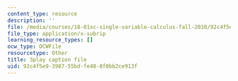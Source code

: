 ```yaml
---
content_type: resource
description: ''
file: /media/courses/18-01sc-single-variable-calculus-fall-2010/92c4f5e9398755bdfe488f0bb2ce913f_-MI0b4h3rS0.srt
file_type: application/x-subrip
learning_resource_types: []
ocw_type: OCWFile
resourcetype: Other
title: 3play caption file
uid: 92c4f5e9-3987-55bd-fe48-8f0bb2ce913f
---
```

